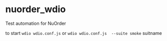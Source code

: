 # nuorder_wdio
Test automation for NuOrder


to start `wdio wdio.conf.js`
or `wdio wdio.conf.js  --suite smoke` suitname